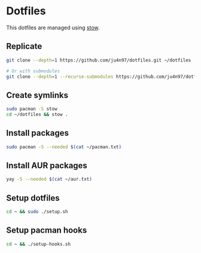 # Dotfiles

This dotfiles are managed using [stow](https://www.gnu.org/software/stow/).

## Replicate

```sh
git clone --depth=1 https://github.com/ju4n97/dotfiles.git ~/dotfiles

# Or with submodules
git clone --depth=1 --recurse-submodules https://github.com/ju4n97/dotfiles.git ~/dotfiles
```

## Create symlinks

```sh
sudo pacman -S stow
cd ~/dotfiles && stow .
```

## Install packages

```sh
sudo pacman -S --needed $(cat ~/pacman.txt)
```

## Install AUR packages

```sh
yay -S --needed $(cat ~/aur.txt)
```

## Setup dotfiles

```sh
cd ~ && sudo ./setup.sh
```

## Setup pacman hooks

```sh
cd ~ && ./setup-hooks.sh
```
